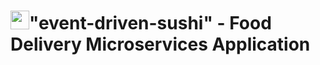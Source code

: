 # <img src="https://icons-for-free.com/iconfiles/png/512/sushi-1320568027512378083.png" width="30" height="30">"event-driven-sushi" - Food Delivery Microservices Application

